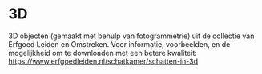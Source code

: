 # 3D
3D objecten (gemaakt met behulp van fotogrammetrie) uit de collectie van Erfgoed Leiden en Omstreken. Voor informatie, voorbeelden, en de mogelijkheid om te downloaden met een betere kwaliteit: https://www.erfgoedleiden.nl/schatkamer/schatten-in-3d
